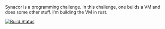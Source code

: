 Synacor is a programming challenge. In this challenge, one builds a VM and does
some other stuff. I'm building the VM in rust.


[![Build Status](https://travis-ci.org/jfredett/synacor.svg?branch=asm-dasm)](https://travis-ci.org/jfredett/synacor)
